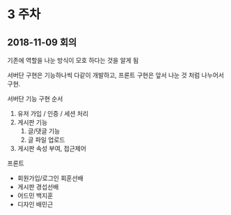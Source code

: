 # 3 주차

## 2018-11-09 회의

기존에 역할을 나눈 방식이 모호 하다는 것을 알게 됨

서버단 구현은 기능하나씩 다같이 개발하고,
프론트 구현은 앞서 나눈 것 처럼 나누어서 구현.

서버단 기능 구현 순서

1. 유저 가입 / 인증 / 세션 처리
2. 게시판 기능
   1. 글/댓글 기능
   2. 글 파일 업로드
3. 게시판 속성 부여, 접근제어

프론트

- 회원가입/로그인 회훈선배
- 게시판 경섭선배
- 어드민 백지훈
- 디자인 배민근
